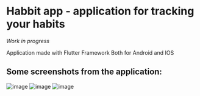 # Habbit app - application for tracking your habits
*Work in progress*

Application made with Flutter Framework
Both for Android and IOS

## Some screenshots from the application:
![image](https://github.com/user-attachments/assets/27fd92e4-3b42-424d-b1b2-d828d054b2a8)
![image](https://github.com/user-attachments/assets/6a71042b-628e-4a1a-806a-b5f5f970865e)
![image](https://github.com/user-attachments/assets/8a2e5093-29fb-4b7a-994e-4bb68d0794bf)
